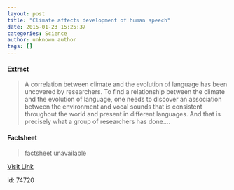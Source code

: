 ```yaml
---
layout: post
title: "Climate affects development of human speech"
date: 2015-01-23 15:25:37
categories: Science
author: unknown author
tags: []
---
```



#### Extract
>A correlation between climate and the evolution of language has been uncovered by researchers. To find a relationship between the climate and the evolution of language, one needs to discover an association between the environment and vocal sounds that is consistent throughout the world and present in different languages. And that is precisely what a group of researchers has done....

#### Factsheet
>factsheet unavailable

[Visit Link](http://feeds.sciencedaily.com/~r/sciencedaily/~3/RlAEQhTHQiU/150123102537.htm)

id:   74720
